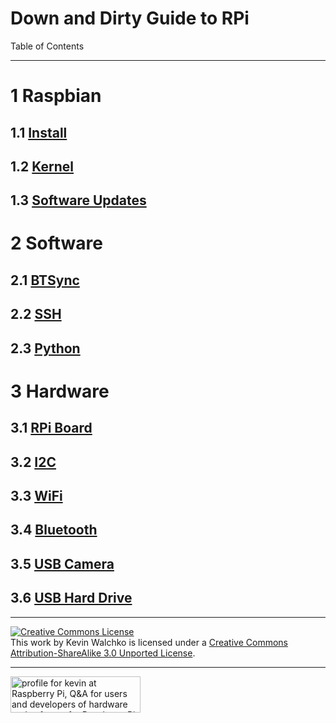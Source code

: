 # Down and Dirty Guide to RPi

Table of Contents

---

# 1 Raspbian

## 1.1 [Install](./sd_card.md) 

## 1.2 [Kernel](./kernel.md)

## 1.3 [Software Updates](./sw_updates.md)


# 2 Software

## 2.1 [BTSync](./bt_sync.md)

## 2.2 [SSH](./ssh.md)

## 2.3 [Python](./python.md)


# 3 Hardware

## 3.1 [RPi Board](./rpi.md)

## 3.2 [I2C](./i2c.md)

## 3.3 [WiFi](./wifi.md)

## 3.4 [Bluetooth](./bluetooth.md)

## 3.5 [USB Camera](./usb_camera.md)

## 3.6 [USB Hard Drive](./usb_hd.md)


---
<a rel="license" href="http://creativecommons.org/licenses/by-sa/3.0/deed.en_US"><img alt="Creative Commons License" style="border-width:0" src="http://i.creativecommons.org/l/by-sa/3.0/88x31.png" /></a><br />This work by <span xmlns:cc="http://creativecommons.org/ns#" property="cc:attributionName">Kevin Walchko</span> is licensed under a <a rel="license" href="http://creativecommons.org/licenses/by-sa/3.0/deed.en_US">Creative Commons Attribution-ShareAlike 3.0 Unported License</a>.

---

<a href="http://raspberrypi.stackexchange.com/users/1677/kevin">
<img src="http://raspberrypi.stackexchange.com/users/flair/1677.png" width="208" height="58" alt="profile for kevin at Raspberry Pi, Q&amp;A for users and developers of hardware and software for Raspberry Pi" title="profile for kevin at Raspberry Pi, Q&amp;A for users and developers of hardware and software for Raspberry Pi">
</a>
